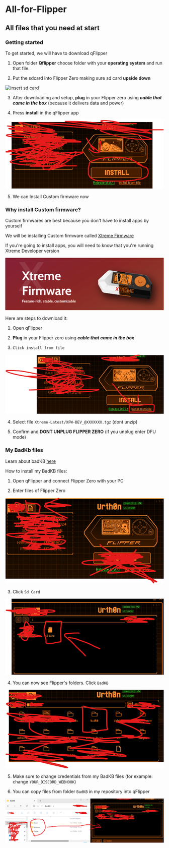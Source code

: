 # All-for-Flipper

## All files that you need at start

### Getting started

To get started, we will have to download qFlipper

1. Open folder **Qflipper** choose folder with your **operating system** and run that file.

2. Put the sdcard into Flipper Zero making sure sd card **upside down**

![insert sd card](Images/flipper-zero-flipperzero-sd.gif)

3. After downloading and setup, **plug** in your Flipper zero using _**cable that came in the box**_ (because it delivers data and power)

4. Press **install** in the qFlipper app

![Install Official firmware](Images/qflipper-install-OFW.png)

5. We can Install Custom firmware now

### Why install Custom firmware?

Custom firmwares are best because you don't have to install apps by yourself

We will be installing Custom firmware called [Xtreme Firmware](https://flipper-xtre.me/)

If you're going to install apps, you will need to know that you're running Xtreme Developer version

![Xtreme firmware image](Images/xtreme.png)

Here are steps to download it:

1. Open qFlipper

2. **Plug** in your Flipper zero using _**cable that came in the box**_

3. `Click install from file`

![Install from file](Images/qflipper-install-from-file.png)

4. Select file `Xtreme-Latest/XFW-DEV_@XXXXXXX.tgz` (dont unzip)

5. Confirm and **DONT UNPLUG FLIPPER ZERO** (if you unplug enter DFU mode)

### My BadKb files

Learn about badKB [here](https://docs.flipper.net/bad-usb)

How to install my BadKB files:

1. Open qFlipper and connect Flipper Zero with your PC

2. Enter files of Flipper Zero

![Enter files](Images/qflipper-files.png)

3. Click `Sd Card`

![Click sdcard](Images/q-flipper-sdcard.png)

4. You can now see Flipper's folders. Click `BadKB`

![Click badkb](Images/qflipper-enter-badKB.png)

5. Make sure to change credentials from my BadKB files (for example: change `YOUR_DISCORD_WEBHOOK`)

6. You can copy files from folder `BadKB` in my repository into qFlipper

![Copy badKB files into qflipper](Images/qflipper-copy-badkb-files.png)
